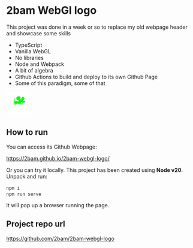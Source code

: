 # 2bam WebGl logo

This project was done in a week or so to replace my old webpage header and showcase some skills

- TypeScript 
- Vanilla WebGL
- No libraries
- Node and Webpack
- A bit of algebra
- Github Actions to build and deploy to its own Github Page
- Some of this paradigm, some of that

<img src='assets/rat.gif'>

## How to run

You can access its Github Webpage:

https://2bam.github.io/2bam-webgl-logo/

Or you can try it locally. This project has been created using **Node v20**. Unpack and run:

```
npm i
npm run serve
```

It will pop up a browser running the page.

## Project repo url

https://github.com/2bam/2bam-webgl-logo

